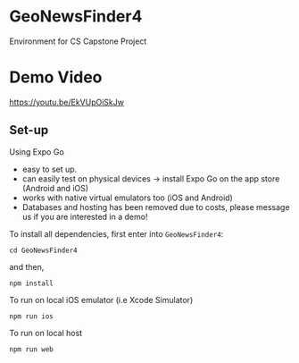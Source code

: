 # GeoNewsFinder4
Environment for CS Capstone Project

# Demo Video
https://youtu.be/EkVUpOiSkJw

## Set-up
Using Expo Go
- easy to set up.
- can easily test on physical devices -> install Expo Go on the app store (Android and iOS)
- works with native virtual emulators too (iOS and Android)
- Databases and hosting has been removed due to costs, please message us if you are interested in a demo!

To install all dependencies, first enter into `GeoNewsFinder4`:

```
cd GeoNewsFinder4
```

and then,

```
npm install
```

To run on local iOS emulator (i.e Xcode Simulator)

```
npm run ios
```

To run on local host

```
npm run web
```
